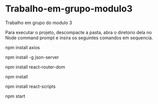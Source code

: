 # Trabalho-em-grupo-modulo3
Trabalho em grupo do modulo 3


Para executar o projeto, descompacte a pasta, abra o diretorio dela no Node command prompt e insira os seguintes comandos em sequencia.

npm install axios

npm install -g json-server

npm install react-router-dom

npm install

npm install react-scripts

npm start

